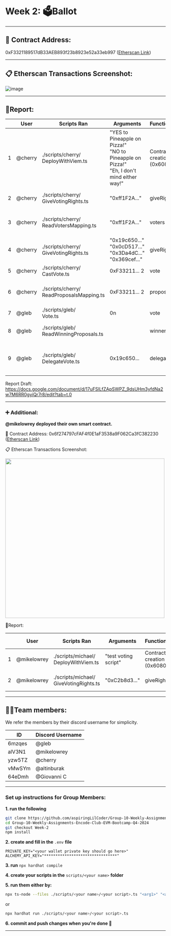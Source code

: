 # Week 2: 🗳️Ballot

---

## 📍 Contract Address: 

0xF3321189517dB33AEB893f23b8923e52a33eb997 ([Etherscan Link](https://sepolia.etherscan.io/address/0xf3321189517db33aeb893f23b8923e52a33eb997))

---

## 📋 Etherscan Transactions Screenshot:
![image](https://github.com/user-attachments/assets/6ae95e7d-4b70-43fe-a0eb-21ef0613d90d)

---

## 📄Report:
|| User | Scripts Ran | Arguments | Function Called | User Description | Tx Hash |
|--|-------|---------------------------------------------|-----------|------------------|------------------------------|---------|
| 1|@cherry|./scripts/cherry/<br>DeployWithViem.ts       |"YES to Pineapple on Pizza!"<br>"NO to Pineapple on Pizza!"<br>"Eh, I don't mind either way!"|Contract<br>creation<br>(0x60806040)|Deployed Ballot contract to [0xf33211...](https://sepolia.etherscan.io/address/0xf3321189517db33aeb893f23b8923e52a33eb997)) with proposals ['YES to Pineapple on Pizza!','NO to Pineapple on Pizza!',"Eh, I don't mind either way!"]|[0xe25e322...](https://sepolia.etherscan.io/tx/0xe25e322eaed07c8b2d5e625fee500475d0d252b4e5c852775490f53b421c6fef)|
| 2|@cherry|./scripts/cherry/<br>GiveVotingRights.ts     |"0xff1F2A..."|giveRightToVote|Test GiveVotingRights.ts script by giving voting rights to my alt address(0xff1F2…)                                  |[0x4c1bdf...](https://sepolia.etherscan.io/tx/0x4c1bdfe071da6d10cefd4c752e9da08c52ff22f0a3a028790dfd07e10a9d202f)|
| 3|@cherry|./scripts/cherry/<br>ReadVotersMapping.ts    |"0xff1F2A..."|voters         |Checked if my alt address (0xff1F2…) successfully has voter weight with ReadVotersMapping.ts script.                 ||
| 4|@cherry|./scripts/cherry/<br>GiveVotingRights.ts     |"0x19c650..."<br>"0x0cD517..."<br>"0x3Da4dC..."<br>"0x369cef..."|giveRightToVote|Give voting rights to gleb, altinburak, mikelowrey, and giovanni|[0xbo6c86...](https://sepolia.etherscan.io/tx/0xb06c86acc0379a6e70c88de1283616dbb02e1b344912ad37487fdc3336a8a72d)<br>[0x334fed...](https://sepolia.etherscan.io/tx/0x334fed2b739fd84202a34d65acae818a1bf6ac00e3d293ed054d2316da349067)<br>[0xb34c13](https://sepolia.etherscan.io/tx/0xb34c13f1e10f197aea2b8af19f573cd774b992e030798acaa7e6561d3fff4b28)<br>[0xcf3d4c](https://sepolia.etherscan.io/tx/0xcf3d4c2ccd3d8720adb56630da3419a98a10f0fa9cc703038aed96913e8e88a8)|
| 5|@cherry|./scripts/cherry/<br>CastVote.ts             |0xF33211... 2|vote           |Voted to proposal index 2 “Eh, I don’t mind either way!”                                                             |[0x885b8a](https://sepolia.etherscan.io/tx/0x885b8ad125748bbfad62943248783b943ab32430ee619394e7a3916f796154cb)|
| 6|@cherry|./scripts/cherry/<br>ReadProposalsMapping.ts |0xF33211... 2|proposals      |Checked if I successfully voted by checking if the vote count increased for my chosen proposal                       ||
| 7|@gleb  |./scripts/gleb/<br>Vote.ts                   |0n           |vote           |“Yes” proposal was selected                                                                                          |[0xfaf9c2](https://sepolia.etherscan.io/tx/0xfaf9c24b09b4e1eb9e555691598639279a2f4f8ec669f63e82d0d89241b3bb00)|
| 8|@gleb  |./scripts/gleb/<br>ReadWinningProposals.ts   |             |winnerName     |winnerNameResponse is of type “unknown” and needs to asserted                                                        ||
| 9|@gleb  |./scripts/gleb/<br>DelegateVote.ts           |0x19c650...  |delegate       |ContractFunctionRevertedError: The contract function "delegate" reverted with the following reason: You already voted.||

Report Draft: https://docs.google.com/document/d/17uFSlLfZApSWPZ_9dsUHm3yfdNa2w7M6RR0gyiQr7r8/edit?tab=t.0

---

### ➕ Additional:

**@mikelowrey deployed their own smart contract.**

📍 Contract Address: 0x6f274797cFAF4f0E1aF3538a9F062Ca3fC382230 ([Etherscan Link](https://sepolia.etherscan.io/address/0xf4c2a7bbba3243bda85fc14b41f79700571c689d))

📋 Etherscan Transactions Screenshot:

<img src="https://github.com/user-attachments/assets/58856e8d-6157-478a-99d3-a96c11b251c5"  width="500"/>

📄Report:

|| User | Scripts Ran | Arguments | Function Called | User Description | Tx Hash |
|--|-------|---------------------------------------------|-----------|------------------|------------------------------|---------|
| 1|@mikelowrey|./scripts/michael/<br>DeployWithViem.ts|"test voting script"|Contract<br>creation<br>(0x60806040)|Deployed contract with name|[0x5fde6d...](https://sepolia.etherscan.io/tx/0x5fde6d5dd76aa88f362b518971bf711e0379fda7c6ca6f230d487d8b18be75e3)|
| 2|@mikelowrey|./scripts/michael/<br>GiveVotingRights.ts  |"0xC2b8d3..."|giveRightToVote|Gave voting rights to team mates|[0x9fd0ad...](https://sepolia.etherscan.io/tx/0x9fd0ad43c9ceb7187534c9f3983351ccbe9216767034612357da3b9ee9015ee2)|

--- 

## 🧑‍💻Team members:

We refer the members by their discord username for simplicity.

| ID    |  Discord Username   |
|---------|-------------------|
| 6mzqes | @gleb       |
| alV3N1 | @mikelowrey       |
| yzw5TZ | @cherry        |
| vMwSYm  | @altinburak      |
| 64eDmh   | @Giovanni C      |

---

### Set up instructions for Group Members:
**1. run the following**
```sh
git clone https://github.com/aspiringLilCoder/Group-10-Weekly-Assignments-Encode-Club-EVM-Bootcamp-Q4-2024.git
cd Group-10-Weekly-Assignments-Encode-Club-EVM-Bootcamp-Q4-2024
git checkout Week-2
npm install
```
**2. create and fill in the** `.env` **file**
```env
PRIVATE_KEY="<your wallet private key should go here>"
ALCHEMY_API_KEY="********************************"
```
**3. run** `npx hardhat compile`

**4. create your scripts in the** `scripts/<your name>` **folder**

**5. run them either by:**
```sh
npx ts-node --files ./scripts/<your name>/<your script>.ts "<arg1>" "<arg2>" "<arg3>"
```
or
```sh
npx hardhat run ./scripts/<your name>/<your script>.ts 
```
**6. commit and push changes when you're done 💖**

---
